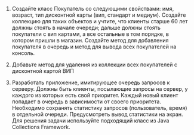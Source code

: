 1. Создайте класс Покупатель со следующими свойствами: имя,
возраст, тип дисконтной карты (вип, стандарт и медиум). Создайте
коллекцию для таких объектов и учтите, что клиенты старше 60 лет
должны стоять в начале очереди; дальше должны стоять покупатели
с вип картами, а все остальные в том порядке, в котором пришли в
магазин. Создайте метод для добавления покупателя в очередь и
метод для вывода всех покупателей на консоль.

2. Добавьте метод для удаления из коллекции всех покупателей с
дисконтной картой ВИП

3. Разработать приложение, имитирующее очередь запросов к серверу. Должны быть клиенты, посылающие
запросы на сервер, у каждого из которых есть свой приоритет.
Каждый новый клиент попадает в очередь в зависимости от своего приоритета. Необходимо сохранять
статистику запросов (пользователь, время) в отдельной
очереди.
Предусмотреть вывод статистики на экран.
Для решения задачи используйте подходящий класс
из Java Collections Framework. 
